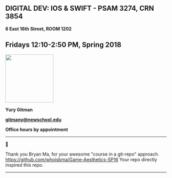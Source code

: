 ## DIGITAL DEV: IOS & SWIFT - PSAM 3274, CRN 3854


**6 East 16th Street, ROOM 1202**

**Fridays 12:10-2:50 PM, Spring 2018**
--

<img src="https://github.com/yury-g/Parsons/blob/master/images/BioPhoto.png" width="150">

**Yury Gitman**

**gitmany@newschool.edu**

**Office hours by appointment**






---


👏 

Thank you Bryan Ma, for your awesome "course in a git-repo" approach.  
https://github.com/whoisbma/Game-Aesthetics-SP16 
Your repo directly inspired this repo. 

---
